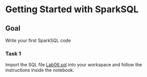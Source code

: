 # Getting Started with SparkSQL

## Goal

Write your first SparkSQL code

### Task 1

Import the SQL file [Lab06.sql](./Lab06.sql)  into your workspace and follow the instructions inside the notebook.